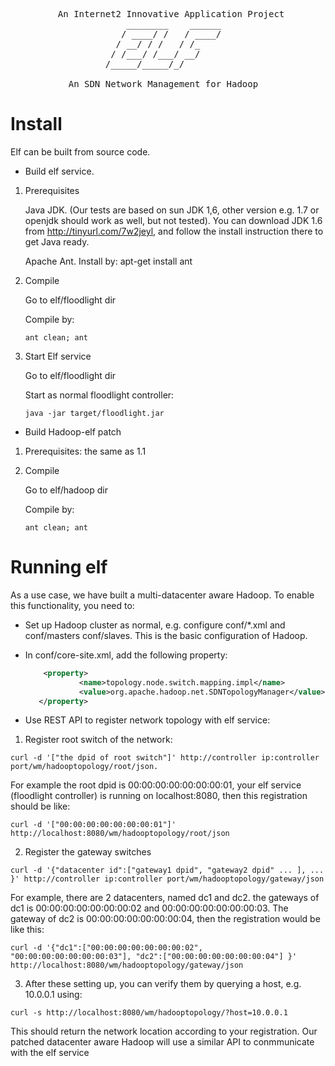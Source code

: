  
<pre>
         An Internet2 Innovative Application Project
                      ________    ______
                     / ____/ /   / ____/
                    / __/ / /   / /_    
                   / /___/ /___/ __/    
                  /_____/_____/_/   
                  
           An SDN Network Management for Hadoop
</pre>                    


Install
===============

Elf can be built from source code. 

* Build elf service.
 
 1. Prerequisites
    
    Java JDK. (Our tests are based on sun JDK 1,6, other version e.g. 1.7 or openjdk should work as well, but not tested). You can download JDK 1.6 from http://tinyurl.com/7w2jeyl, and follow the install instruction there to get Java ready.
    
    Apache Ant. Install by: apt-get install ant

 2. Compile
 
    Go to elf/floodlight dir
 
    Compile by: 

        ant clean; ant

 3. Start Elf service
 
    Go to elf/floodlight dir

    Start as normal floodlight controller: 
    
        java -jar target/floodlight.jar
        
* Build Hadoop-elf patch
 
 1. Prerequisites: the same as 1.1

 2. Compile
 
    Go to elf/hadoop dir

    Compile by:
        
        ant clean; ant
        

Running elf
===============

As a use case, we have built a multi-datacenter aware Hadoop.
To enable this functionality, you need to:

* Set up Hadoop cluster as normal, e.g. configure conf/*.xml and conf/masters conf/slaves. This is the basic configuration of Hadoop.

* In conf/core-site.xml, add the following property:
 
  ```xml
      <property>
              <name>topology.node.switch.mapping.impl</name>
              <value>org.apache.hadoop.net.SDNTopologyManager</value>
     </property>
  ```

* Use REST API to register network topology with elf service:

 1. Register root switch of the network:
<pre><code>curl -d '["the dpid of root switch"]' http://controller ip:controller port/wm/hadooptopology/root/json.
</code></pre>
For example the root dpid is 00:00:00:00:00:00:00:01, your elf service (floodlight controller) is running on localhost:8080, then this registration should be like:
<pre><code>curl -d '["00:00:00:00:00:00:00:01"]' http://localhost:8080/wm/hadooptopology/root/json
</code></pre> 

 2. Register the gateway switches
<pre><code>curl -d '{"datacenter id":["gateway1 dpid", "gateway2 dpid" ... ], ... }' http://controller ip:controller port/wm/hadooptopology/gateway/json
</code></pre> 
For example, there are 2 datacenters, named dc1 and dc2. the gateways of dc1 is 00:00:00:00:00:00:00:02 and 00:00:00:00:00:00:00:03. The gateway of dc2 is 00:00:00:00:00:00:00:04, then the registration would be like this:
<pre><code>curl -d '{"dc1":["00:00:00:00:00:00:00:02", "00:00:00:00:00:00:00:03"], "dc2":["00:00:00:00:00:00:00:04"] }' http://localhost:8080/wm/hadooptopology/gateway/json
</code></pre>

 3. After these setting up, you can verify them by querying a host, e.g. 10.0.0.1 using: 
<pre><code>curl -s http://localhost:8080/wm/hadooptopology/?host=10.0.0.1
</code></pre> 
This should return the network location according to your registration. Our patched datacenter aware Hadoop will use a similar API to conmmunicate with the elf service
    
